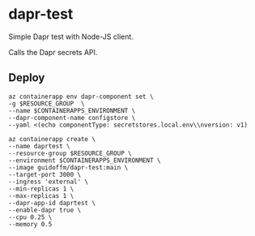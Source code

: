 # dapr-test

Simple Dapr test with Node-JS client.

Calls the Dapr secrets API.

## Deploy

    az containerapp env dapr-component set \
    -g $RESOURCE_GROUP  \
    --name $CONTAINERAPPS_ENVIRONMENT \
    --dapr-component-name configstore \
    --yaml <(echo componentType: secretstores.local.env\\nversion: v1)
    
    az containerapp create \
    --name daprtest \
    --resource-group $RESOURCE_GROUP \
    --environment $CONTAINERAPPS_ENVIRONMENT \
    --image guidoffm/dapr-test:main \
    --target-port 3000 \
    --ingress 'external' \
    --min-replicas 1 \
    --max-replicas 1 \
    --dapr-app-id daprtest \
    --enable-dapr true \
    --cpu 0.25 \
    --memory 0.5
